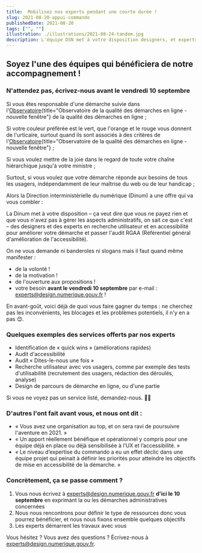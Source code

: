 ```yaml
---
title:  Mobilisez nos experts pendant une courte durée !
slug: 2021-08-20-appui-commando
publishedDate: 2021-08-20
tags: ["", ""]
illustration: ./illustrations/2021-08-24-tandem.jpg
description: L'équipe DSN met à votre disposition designers, et experts en recherche utilisateur et accessibilité
---
```


## Soyez l'une des équipes qui bénéficiera de notre accompagnement !
### N'attendez pas, écrivez-nous avant le vendredi 10 septembre

Si vous êtes responsable d'une démarche suivie dans l'[Observatoire](https://observatoire.numerique.gouv.fr/){title="Observatoire de la qualité des démarches en ligne - nouvelle fenêtre"} de la qualité des démarches en ligne ;

Si votre couleur préférée est le vert, que l'orange et le rouge vous donnent de l'urticaire, surtout quand ils sont associés à des critères de l'[Observatoire](https://observatoire.numerique.gouv.fr/){title="Observatoire de la qualité des démarches en ligne - nouvelle fenêtre"} ;

Si vous voulez mettre de la joie dans le regard de toute votre chaîne hiérarchique jusqu'à votre ministre ;

Surtout, si vous voulez que votre démarche réponde aux besoins de tous les usagers, indépendamment de leur maîtrise du web ou de leur handicap ;

Alors la Direction interministérielle du numérique (Dinum) a une offre qui va vous combler :

La Dinum met à votre disposition – ça veut dire que vous ne payez rien et que vous n'avez pas à gérer les aspects administratifs, on sait ce que c'est – des designers et des experts en recherche utilisateur et en accessibilité pour améliorer votre démarche et passer l'audit RGAA (Référentiel général d'amélioration de l'accessibilité).

On ne vous demande ni banderoles ni slogans mais il faut quand même manifester :

- de la volonté !
- de la motivation !
- de l'ouverture aux propositions !
- votre besoin **avant le vendredi 10 septembre** par e-mail : experts@design.numerique.gouv.fr !

En avant-goût, voici déjà de quoi vous faire gagner du temps : ne cherchez pas les inconvénients, les blocages et les problèmes potentiels, il n'y en a pas 😊.

### Quelques exemples des services offerts par nos experts
- Identification de « quick wins » (améliorations rapides)
- Audit d'accessibilité
- Audit « Dites-le-nous une fois »
- Recherche utilisateur avec vos usagers, comme par exemple des tests d'utilisabilité (recrutement des usagers, rédaction des déroulés, analyse)
- Design de parcours de démarche en ligne, ou d'une partie

Si vous ne voyez pas un service listé, demandez-nous. 🧑‍✈️

### D'autres l'ont fait avant vous, et nous ont dit :  
- « Vous avez une organisation au top, et on sera ravi de poursuivre l'aventure en 2021. »
- « Un apport réellement bénéfique et opérationnel y compris pour une équipe déjà en place ou déjà sensibilisée à l’UX et l’accessibilité. »
- « Le niveau d’expertise du commando a eu un effet déclic dans une équipe projet qui peinait à définir les priorités pour atteindre les objectifs de mise en accessibilité de la démarche. »


### Concrètement, ça se passe comment ? 

1. Vous nous écrivez à experts@design.numerique.gouv.fr **d'ici le 10 septembre** en exprimant la ou les démarches administratives concernées
2. Nous nous rencontrons pour définir le type de ressources donc vous pourrez bénéficier, et nous nous fixons ensemble quelques objectifs
3. Les experts démarrent les travaux avec vous

Vous hésitez ? Vous avez des questions ? Écrivez-nous à experts@design.numerique.gouv.fr. 
